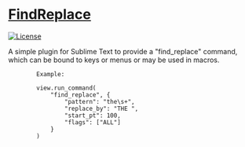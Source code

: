 # [FindReplace](https://github.com/deathaxe/sublime-findreplace)

[![License](https://img.shields.io/github/license/deathaxe/sublime-findreplace.svg?style=flat-square)](LICENSE)

A simple plugin for Sublime Text to provide a "find_replace" command, which can be bound to keys or menus or may be used in macros.

```
        Example:

        view.run_command(
            "find_replace", {
                "pattern": "the\s+",
                "replace_by": "THE ",
                "start_pt": 100,
                "flags": ["ALL"]
            }
        )
```
